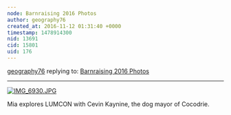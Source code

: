 ```yaml
---
node: Barnraising 2016 Photos
author: geography76
created_at: 2016-11-12 01:31:40 +0000
timestamp: 1478914300
nid: 13691
cid: 15801
uid: 176
---
```




[geography76](../profile/geography76) replying to: [Barnraising 2016 Photos](../notes/bronwen/11-10-2016/barnraising-2016-photos)

----
[![IMG_6930.JPG](https://publiclab.org/system/images/photos/000/018/792/large/IMG_6930.JPG)](https://publiclab.org/system/images/photos/000/018/792/original/IMG_6930.JPG)

Mia explores LUMCON with Cevin Kaynine, the dog mayor of Cocodrie.

